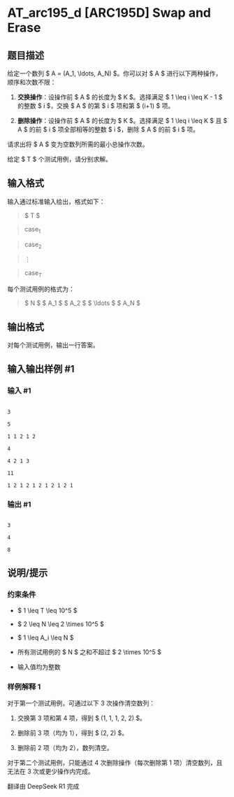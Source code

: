 # AT_arc195_d [ARC195D] Swap and Erase

## 题目描述

给定一个数列 $ A = (A_1, \ldots, A_N) $。你可以对 $ A $ 进行以下两种操作，顺序和次数不限：

1. **交换操作**：设操作前 $ A $ 的长度为 $ K $。选择满足 $ 1 \leq i \leq K - 1 $ 的整数 $ i $，交换 $ A $ 的第 $ i $ 项和第 $ (i+1) $ 项。
2. **删除操作**：设操作前 $ A $ 的长度为 $ K $。选择满足 $ 1 \leq i \leq K $ 且 $ A $ 的前 $ i $ 项全部相等的整数 $ i $，删除 $ A $ 的前 $ i $ 项。

请求出将 $ A $ 变为空数列所需的最小总操作次数。

给定 $ T $ 个测试用例，请分别求解。

## 输入格式

输入通过标准输入给出，格式如下：

> $ T $  
> $\mathrm{case}_1$  
> $\mathrm{case}_2$  
> $\vdots$  
> $\mathrm{case}_T$

每个测试用例的格式为：

> $ N $ $ A_1 $ $ A_2 $ $ \ldots $ $ A_N $

## 输出格式

对每个测试用例，输出一行答案。

## 输入输出样例 #1

### 输入 #1

```
3
5
1 1 2 1 2
4
4 2 1 3
11
1 2 1 2 1 2 1 2 1 2 1
```

### 输出 #1

```
3
4
8
```

## 说明/提示

### 约束条件
- $ 1 \leq T \leq 10^5 $
- $ 2 \leq N \leq 2 \times 10^5 $
- $ 1 \leq A_i \leq N $
- 所有测试用例的 $ N $ 之和不超过 $ 2 \times 10^5 $
- 输入值均为整数

### 样例解释 1

对于第一个测试用例，可通过以下 3 次操作清空数列：
1. 交换第 3 项和第 4 项，得到 $ (1, 1, 1, 2, 2) $。
2. 删除前 3 项（均为 1），得到 $ (2, 2) $。
3. 删除前 2 项（均为 2），数列清空。

对于第二个测试用例，只能通过 4 次删除操作（每次删除第 1 项）清空数列，且无法在 3 次或更少操作内完成。

翻译由 DeepSeek R1 完成